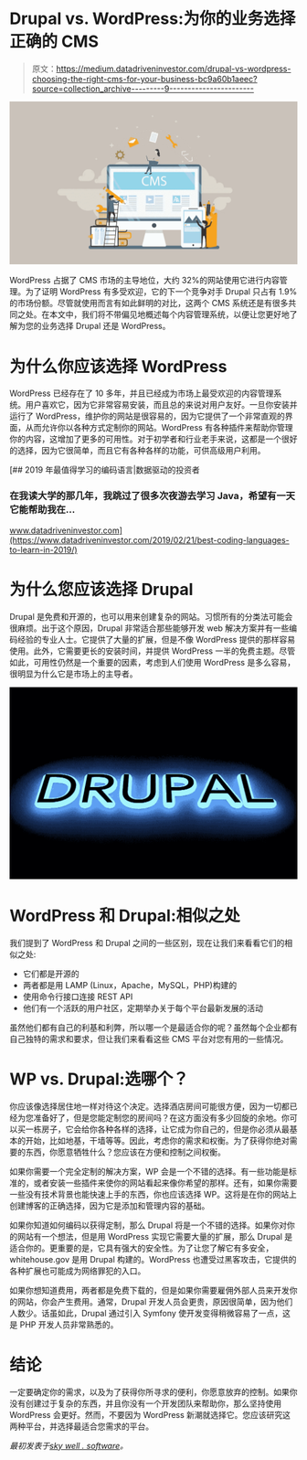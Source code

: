 # Drupal vs. WordPress:为你的业务选择正确的 CMS

> 原文：<https://medium.datadriveninvestor.com/drupal-vs-wordpress-choosing-the-right-cms-for-your-business-bc9a60b1aeec?source=collection_archive---------9----------------------->

![](img/076c3a785f248a08d133cb180c4832e6.png)

WordPress 占据了 CMS 市场的主导地位，大约 32%的网站使用它进行内容管理。为了证明 WordPress 有多受欢迎，它的下一个竞争对手 Drupal 只占有 1.9%的市场份额。尽管就使用而言有如此鲜明的对比，这两个 CMS 系统还是有很多共同之处。在本文中，我们将不带偏见地概述每个内容管理系统，以便让您更好地了解为您的业务选择 Drupal 还是 WordPress。

# 为什么你应该选择 WordPress

WordPress 已经存在了 10 多年，并且已经成为市场上最受欢迎的内容管理系统。用户喜欢它，因为它非常容易安装，而且总的来说对用户友好。一旦你安装并运行了 WordPress，维护你的网站是很容易的，因为它提供了一个非常直观的界面，从而允许你以各种方式定制你的网站。WordPress 有各种插件来帮助你管理你的内容，这增加了更多的可用性。对于初学者和行业老手来说，这都是一个很好的选择，因为它很简单，而且它有各种各样的功能，可供高级用户利用。

[](https://www.datadriveninvestor.com/2019/02/21/best-coding-languages-to-learn-in-2019/) [## 2019 年最值得学习的编码语言|数据驱动的投资者

### 在我读大学的那几年，我跳过了很多次夜游去学习 Java，希望有一天它能帮助我在…

www.datadriveninvestor.com](https://www.datadriveninvestor.com/2019/02/21/best-coding-languages-to-learn-in-2019/) 

# 为什么您应该选择 Drupal

Drupal 是免费和开源的，也可以用来创建复杂的网站。习惯所有的分类法可能会很麻烦。出于这个原因，Drupal 非常适合那些能够开发 web 解决方案并有一些编码经验的专业人士。它提供了大量的扩展，但是不像 WordPress 提供的那样容易使用。此外，它需要更长的安装时间，并提供 WordPress 一半的免费主题。尽管如此，可用性仍然是一个重要的因素，考虑到人们使用 WordPress 是多么容易，很明显为什么它是市场上的主导者。

![](img/63336973eddfa1c331f8c34082089d89.png)

# WordPress 和 Drupal:相似之处

我们提到了 WordPress 和 Drupal 之间的一些区别，现在让我们来看看它们的相似之处:

*   它们都是开源的
*   两者都是用 LAMP (Linux，Apache，MySQL，PHP)构建的
*   使用命令行接口连接 REST API
*   他们有一个活跃的用户社区，定期举办关于每个平台最新发展的活动

虽然他们都有自己的利基和利弊，所以哪一个是最适合你的呢？虽然每个企业都有自己独特的需求和要求，但让我们来看看这些 CMS 平台对您有用的一些情况。

# WP vs. Drupal:选哪个？

你应该像选择居住地一样对待这个决定。选择酒店房间可能很方便，因为一切都已经为您准备好了，但是您能定制您的房间吗？在这方面没有多少回旋的余地。你可以买一栋房子，它会给你各种各样的选择，让它成为你自己的，但是你必须从最基本的开始，比如地基，干墙等等。因此，考虑你的需求和权衡。为了获得你绝对需要的东西，你愿意牺牲什么？您应该在方便和控制之间权衡。

如果你需要一个完全定制的解决方案，WP 会是一个不错的选择。有一些功能是标准的，或者安装一些插件来使你的网站看起来像你希望的那样。还有，如果你需要一些没有技术背景也能快速上手的东西，你也应该选择 WP。这将是在你的网站上创建博客的正确选择，因为它是添加和管理内容的基础。

如果你知道如何编码以获得定制，那么 Drupal 将是一个不错的选择。如果你对你的网站有一个想法，但是用 WordPress 实现它需要大量的扩展，那么 Drupal 是适合你的。更重要的是，它具有强大的安全性。为了让您了解它有多安全，whitehouse.gov 是用 Drupal 构建的。WordPress 也遭受过黑客攻击，它提供的各种扩展也可能成为网络罪犯的入口。

如果你想知道费用，两者都是免费下载的，但是如果你需要雇佣外部人员来开发你的网站，你会产生费用。通常，Drupal 开发人员会更贵，原因很简单，因为他们人数少。话虽如此，Drupal 通过引入 Symfony 使开发变得稍微容易了一点，这是 PHP 开发人员非常熟悉的。

# 结论

一定要确定你的需求，以及为了获得你所寻求的便利，你愿意放弃的控制。如果你没有创建过于复杂的东西，并且你没有一个开发团队来帮助你，那么坚持使用 WordPress 会更好。然而，不要因为 WordPress 新潮就选择它。您应该研究这两种平台，并选择最适合您需求的平台。

*最初发表于*[*sky well . software*](https://skywell.software/blog/drupal-vs-wordpress/)*。*